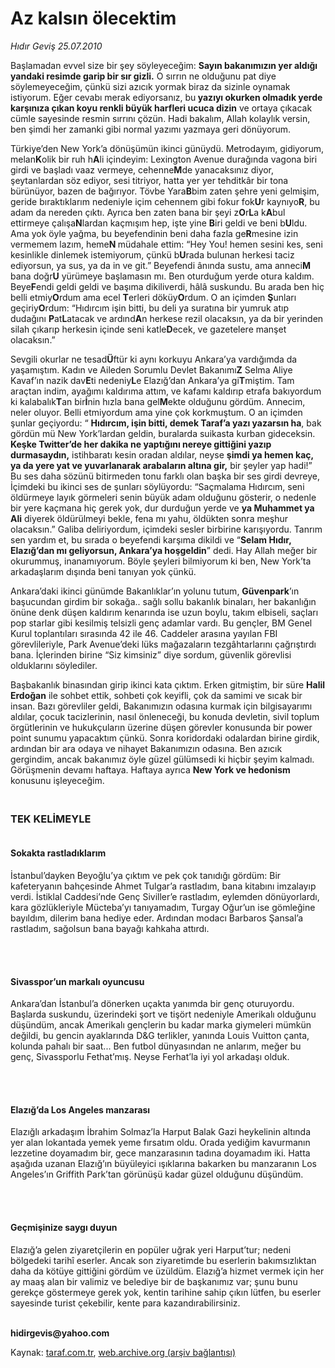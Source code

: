 # Az kalsın ölecektim

*Hıdır Geviş 25.07.2010*

<div class="yazi"><p>Başlamadan evvel size bir şey söyleyeceğim: <b>Sayın bakanımızın yer aldığı yandaki resimde garip bir sır gizli.</b> O sırrın ne olduğunu pat diye söylemeyeceğim, çünkü sizi azıcık yormak biraz da sizinle oynamak istiyorum. Eğer cevabı merak ediyorsanız, bu<b> yazıyı okurken olmadık yerde karşınıza çıkan koyu renkli büyük harfleri ucuca dizin</b> ve ortaya çıkacak cümle sayesinde resmin sırrını çözün. Hadi bakalım, Allah kolaylık versin, ben şimdi her zamanki gibi normal yazımı yazmaya geri dönüyorum.</p>
<p>Türkiye’den New York’a dönüşümün ikinci günüydü. Metrodayım, gidiyorum, melan<b>K</b>olik bir ruh h<b>A</b>li içindeyim: Lexington Avenue durağında vagona biri girdi ve başladı vaaz vermeye, cehenne<b>M</b>de yanacaksınız diyor, şeytanlardan söz ediyor, sesi titriyor, hatta yer yer tehditkâr bir tona bürünüyor, bazen de bağırıyor. Tövbe Yara<b>B</b>bim zaten şehre yeni gelmişim, geride bıraktıklarım nedeniyle içim cehennem gibi fokur fok<b>U</b>r kaynıyo<b>R</b>, bu adam da nereden çıktı. Ayrıca ben zaten bana bir şeyi z<b>O</b>r<b>L</b>a k<b>A</b>bul ettirmeye çalışa<b>N</b>lardan kaçmışım hep, işte yine <b>B</b>iri geldi ve beni b<b>U</b>ldu. Ama yok öyle yağma, bu beyefendinin beni daha fazla ge<b>R</b>mesine izin vermemem lazım, heme<b>N </b>müdahale ettim: “Hey You! hemen sesini kes, seni kesinlikle dinlemek istemiyorum, çünkü b<b>U</b>rada bulunan herkesi taciz ediyorsun, ya sus, ya da in ve git.” Beyefendi ânında sustu, ama anneci<b>M</b> bana doğr<b>U</b> yürümeye başlamasın mı. Ben oturduğum yerde otura kaldım. Beye<b>F</b>endi geldi geldi ve başıma dikiliverdi, hâlâ suskundu. Bu arada ben hiç belli etmiy<b>O</b>rdum ama ecel <b>T</b>erleri döküy<b>O</b>rdum. O an içimden <b>Ş</b>unları geçiriy<b>O</b>rdum: “Hıdırcım işin bitti, bu deli ya suratına bir yumruk atıp dudağını <b>P</b>at<b>L</b>atacak ve ardınd<b>A</b>n herkese rezil olacaksın, ya da bir yerinden silah çıkarıp herkesin içinde seni katle<b>D</b>ecek, ve gazetelere manşet olacaksın.” </p>
<p>Sevgili okurlar ne tesad<b>Ü</b>ftür ki aynı korkuyu Ankara’ya vardığımda da yaşamıştım. Kadın ve Aileden Sorumlu Devlet Bakanımı<b>Z</b> Selma Aliye Kavaf’ın nazik dav<b>E</b>ti nedeniy<b>L</b>e Elazığ’dan Ankara’ya gi<b>T</b>miştim. Tam araçtan indim, ayağımı kaldırıma attım, ve kafamı kaldırıp etrafa bakıyordum ki kalabalık<b>T</b>an bir<b>İ</b>nin hızla bana gel<b>M</b>ekte olduğunu gördüm. Annecim, neler oluyor. Belli etmiyordum ama yine çok korkmuştum. O an içimden şunlar geçiyordu: “ <b>Hıdırcım, işin bitti, demek Taraf’a yazı yazarsın ha</b>, bak gördün mü New York’lardan geldin, buralarda suikasta kurban gideceksin. <b>Keşke Twitter’de her dakika ne yaptığını nereye gittiğini yazıp durmasaydın,</b> istihbaratı kesin oradan aldılar, neyse <b>şimdi ya hemen kaç, ya da yere yat ve yuvarlanarak arabaların altına gir,</b> bir şeyler yap hadi!” Bu ses daha sözünü bitirmeden tonu farklı olan başka bir ses girdi devreye, İçimdeki bu ikinci ses de şunları söylüyordu: “Saçmalama Hıdırcım, seni öldürmeye layık görmeleri senin büyük adam olduğunu gösterir, o nedenle bir yere kaçmana hiç gerek yok, dur durduğun yerde ve <b>ya Muhammet ya Ali</b> diyerek öldürülmeyi bekle, fena mı yahu, öldükten sonra meşhur olacaksın.” Galiba deliriyordum, içimdeki sesler birbirine karışıyordu. Tanrım sen yardım et, bu sırada o beyefendi karşıma dikildi ve “<b>Selam Hıdır, Elazığ’dan mı geliyorsun, Ankara’ya hoşgeldin</b>” dedi. Hay Allah meğer bir okurummuş, inanamıyorum. Böyle şeyleri bilmiyorum ki ben, New York’ta arkadaşlarım dışında beni tanıyan yok çünkü. </p>
<p>Ankara’daki ikinci günümde Bakanlıklar’ın yolunu tutum, <b>Güvenpark</b>’ın başucundan girdim bir sokağa.. sağlı sollu bakanlık binaları, her bakanlığın önüne denk düşen kaldırım kenarında ise uzun boylu, takım elbiseli, saçları pop starlar gibi kesilmiş telsizli genç adamlar vardı. Bu gençler, BM Genel Kurul toplantıları sırasında 42 ile 46. Caddeler arasına yayılan FBI görevlileriyle, Park Avenue’deki lüks mağazaların tezgâhtarlarını çağrıştırdı bana. İçlerinden birine “Siz kimsiniz” diye sordum, güvenlik görevlisi olduklarını söylediler. </p>
<p>Başbakanlık binasından girip ikinci kata çıktım. Erken gitmiştim, bir süre <b>Halil Erdoğan</b> ile sohbet ettik, sohbeti çok keyifli, çok da samimi ve sıcak bir insan. Bazı görevliler geldi, Bakanımızın odasına kurmak için bilgisayarımı aldılar, çocuk tacizlerinin, nasıl önleneceği, bu konuda devletin, sivil toplum örgütlerinin ve hukukçuların üzerine düşen görevler konusunda bir power point sunumu yapacaktım çünkü. Sonra koridordaki odalardan birine girdik, ardından bir ara odaya ve nihayet Bakanımızın odasına. Ben azıcık gergindim, ancak bakanımız öyle güzel gülümsedi ki hiçbir şeyim kalmadı. Görüşmenin devamı haftaya. Haftaya ayrıca <b>New York ve hedonism</b> konusunu işleyeceğim.</p>
<h3><br/>TEK KELİMEYLE</h3>
<h4><br/>Sokakta rastladıklarım</h4>
<p>İstanbul’dayken Beyoğlu’ya çıktım ve pek çok tanıdığı gördüm: Bir kafeteryanın bahçesinde Ahmet Tulgar’a rastladım, bana kitabını imzalayıp verdi. İstiklal Caddesi’nde Genç Siviller’e rastladım, eylemden dönüyorlardı, kara gözlükleriyle Mücteba’yı tanıyamadım, Turgay Oğur’un ise gömleğine bayıldım, dilerim bana hediye eder. Ardından modacı Barbaros Şansal’a rastladım, sağolsun bana bayağı kahkaha attırdı.</p>
<p><b> </b></p>
<h4><br/>Sivasspor’un markalı oyuncusu</h4>
<p>Ankara’dan İstanbul’a dönerken uçakta yanımda bir genç oturuyordu. Başlarda suskundu, üzerindeki şort ve tişört nedeniyle Amerikalı olduğunu düşündüm, ancak Amerikalı gençlerin bu kadar marka giymeleri mümkün değildi, bu gencin ayaklarında D&amp;G terlikler, yanında Louis Vuitton çanta, kolunda pahalı bir saat... Ben futbol dünyasından ne anlarım, meğer bu genç, Sivassporlu Fethat’mış. Neyse Ferhat’la iyi yol arkadaşı olduk.</p>
<p><b> </b></p>
<h4><br/>Elazığ’da Los Angeles manzarası</h4>
<p>Elazığlı arkadaşım İbrahim Solmaz’la Harput Balak Gazi heykelinin altında yer alan lokantada yemek yeme fırsatım oldu. Orada yediğim kavurmanın lezzetine doyamadım bir, gece manzarasının tadına doyamadım iki. Hatta aşağıda uzanan Elazığ’ın büyüleyici ışıklarına bakarken bu manzaranın Los Angeles’ın Griffith Park’tan görünüşü kadar güzel olduğunu düşündüm. </p>
<p><b> </b></p>
<h4><br/>Geçmişinize saygı duyun</h4>
<p>Elazığ’a gelen ziyaretçilerin en popüler uğrak yeri Harput’tur; nedeni bölgedeki tarihî eserler. Ancak son ziyaretimde bu eserlerin bakımsızlıktan daha da kötüye gittiğini gördüm ve üzüldüm. Elazığ’a hizmet vermek için her ay maaş alan bir valimiz ve belediye bir de başkanımız var; şunu bunu gerekçe göstermeye gerek yok, kentin tarihine sahip çıkın lütfen, bu eserler sayesinde turist çekebilir, kente para kazandırabilirsiniz.</p>
<p><b><br/>hidirgevis@yahoo.com</b></p></div>

Kaynak: [taraf.com.tr](http://www.taraf.com.tr:80/hidir-gevis/makale-az-kalsin-olecektim.htm), [web.archive.org (arşiv bağlantısı)](http://web.archive.org/web/20100727022314/http://www.taraf.com.tr:80/hidir-gevis/makale-az-kalsin-olecektim.htm)
